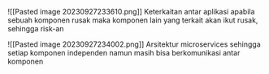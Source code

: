 ![[Pasted image 20230927233610.png]]
Keterkaitan antar aplikasi apabila sebuah komponen rusak maka komponen lain yang terkait akan ikut rusak, sehingga risk-an


![[Pasted image 20230927234002.png]]
Arsitektur microservices sehingga setiap komponen independen namun masih bisa berkomunikasi antar komponen
